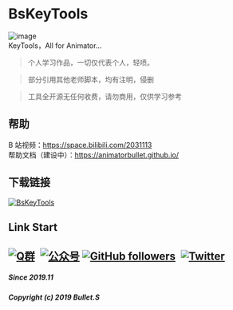 # BsKeyTools
![image](https://raw.githubusercontent.com/AnimatorBullet/BsKeyTools/main/BsKeyToolsPrev.gif)  
KeyTools，All for Animator...

> 个人学习作品，一切仅代表个人，轻喷。

> 部分引用其他老师脚本，均有注明，侵删

> 工具全开源无任何收费，请勿商用，仅供学习参考

## 帮助
B 站视频：https://space.bilibili.com/2031113  
帮助文档（建设中）：https://animatorbullet.github.io/

## 下载链接
[![BsKeyTools](https://img.shields.io/badge/BsKeyTools-LatestReleases-success?style=flat-square&logo=github)](https://github.com/AnimatorBullet/BsKeyTools/releases/latest)

## Link Start
[![Q群](https://img.shields.io/badge/交流吹水群-993590655-red?style=flat-square&logo=Tencent-QQ)](https://jq.qq.com/?_wv=1027&k=hmeHhTwu)&ensp;[![公众号](https://img.shields.io/badge/微信公众号-@aniBullet-success?style=flat-square&logo=wechat)](https://www.anibullet.com/about/)
[![GitHub followers](https://img.shields.io/github/followers/AnimatorBullet?label=%E5%85%B3%E6%B3%A8&style=social)](https://github.com/AnimatorBullet)&ensp;[![Twitter](https://img.shields.io/twitter/follow/aniBulletCom?label=BulletS&style=social)](https://twitter.com/aniBulletCom)
---
##### Since 2019.11
##### Copyright (c) 2019 Bullet.S
